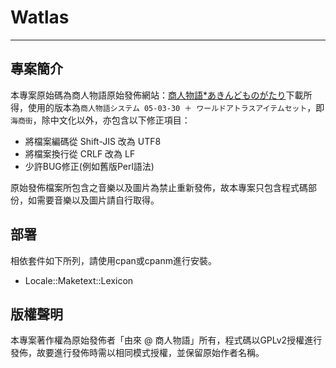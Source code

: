 # Watlas

---
## 專案簡介
本專案原始碼為商人物語原始發佈網站：[商人物語*あきんどものがたり](http://www.geocities.co.jp/Playtown-Bingo/8587/)下載所得，使用的版本為`商人物語システム 05-03-30 ＋ ワールドアトラスアイテムセット`，即`海商街`，除中文化以外，亦包含以下修正項目：
* 將檔案編碼從 Shift-JIS 改為 UTF8
* 將檔案換行從 CRLF 改為 LF
* 少許BUG修正(例如舊版Perl語法)

原始發佈檔案所包含之音樂以及圖片為禁止重新發佈，故本專案只包含程式碼部份，如需要音樂以及圖片請自行取得。

## 部署
相依套件如下所列，請使用cpan或cpanm進行安裝。
* Locale::Maketext::Lexicon

## 版權聲明
本專案著作權為原始發佈者「由來 @ 商人物語」所有，程式碼以GPLv2授權進行發佈，故要進行發佈時需以相同模式授權，並保留原始作者名稱。